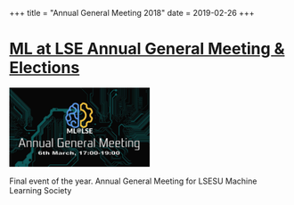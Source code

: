 +++
title = "Annual General Meeting 2018"
date = 2019-02-26
+++

# [ML at LSE Annual General Meeting & Elections](https://www.facebook.com/events/992029874519568/)

<img src = "/2018/agm.jpg" height=20% width=50%> 

Final event of the year. Annual General Meeting for LSESU Machine Learning Society
